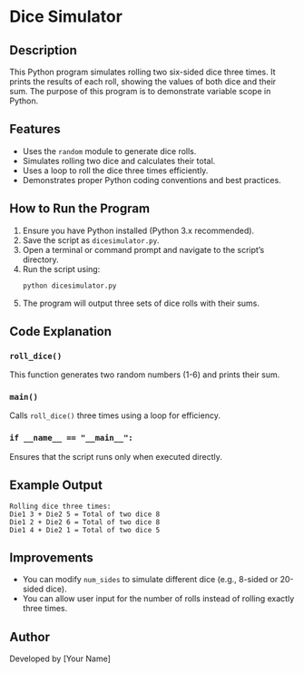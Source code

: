 # Dice Simulator

## Description
This Python program simulates rolling two six-sided dice three times. It prints the results of each roll, showing the values of both dice and their sum. The purpose of this program is to demonstrate variable scope in Python.

## Features
- Uses the `random` module to generate dice rolls.
- Simulates rolling two dice and calculates their total.
- Uses a loop to roll the dice three times efficiently.
- Demonstrates proper Python coding conventions and best practices.

## How to Run the Program
1. Ensure you have Python installed (Python 3.x recommended).
2. Save the script as `dicesimulator.py`.
3. Open a terminal or command prompt and navigate to the script’s directory.
4. Run the script using:
   ```sh
   python dicesimulator.py
   ```
5. The program will output three sets of dice rolls with their sums.

## Code Explanation
### `roll_dice()`
This function generates two random numbers (1-6) and prints their sum.

### `main()`
Calls `roll_dice()` three times using a loop for efficiency.

### `if __name__ == "__main__":`
Ensures that the script runs only when executed directly.

## Example Output
```
Rolling dice three times:
Die1 3 + Die2 5 = Total of two dice 8
Die1 2 + Die2 6 = Total of two dice 8
Die1 4 + Die2 1 = Total of two dice 5
```

## Improvements
- You can modify `num_sides` to simulate different dice (e.g., 8-sided or 20-sided dice).
- You can allow user input for the number of rolls instead of rolling exactly three times.

## Author
Developed by [Your Name]

